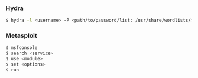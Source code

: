 
### Hydra
```sh
$ hydra -l <username> -P <path/to/password/list: /usr/share/wordlists/metasploit/<passlist>> <service>://<target IP>:<port> -t <threadvalue> -V : <<ssh://192.168.1.2:22 -t 4 -V>>
```

### Metasploit

```sh
$ msfconsole
$ search <service>
$ use <module>
$ set <options>
$ run
```